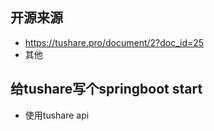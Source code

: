 ## 开源来源

* https://tushare.pro/document/2?doc_id=25
* 其他

## 给tushare写个springboot start

* 使用tushare api 